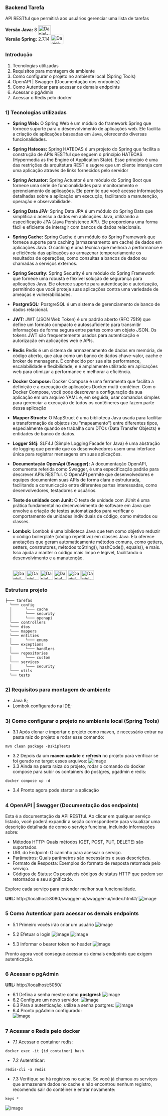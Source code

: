 ### Backend Tarefa  
API RESTful que permitirá aos usuários gerenciar uma lista de tarefas

<b>Versão Java:</b> 8 
<img align="center" alt="Daniel-Java" height="30" width="40" src="https://cdn.jsdelivr.net/gh/devicons/devicon/icons/java/java-original.svg">
</br>
<b>Versão Spring:</b> 2.7.14 <img align="center" alt="Daniel-Spring" height="30" width="40" src="https://cdn.jsdelivr.net/gh/devicons/devicon/icons/spring/spring-original.svg">
</br>

### Introdução
1) Tecnologias utilizadas
2) Requisitos para montagem de ambiente
3) Como configurar o projeto no ambiente local (Spring Tools)
4) OpenAPI | Swagger (Documentação dos endpoints)
5) Como Autenticar para acessar os demais endpoints
6) Acessar o pgAdmin
7) Acessar o Redis pelo docker

##
### 1) Tecnologias utilizadas
- <b>Spring Web:</b> O Spring Web é um módulo do framework Spring que fornece suporte para o desenvolvimento de aplicações web. Ele facilita a criação de aplicações baseadas em Java, oferecendo diversas funcionalidades.

- <b>Spring Hateoas:</b> 
Spring HATEOAS é um projeto do Spring que facilita a construção de APIs RESTful que seguem o princípio HATEOAS (Hypermedia as the Engine of Application State). Esse princípio é uma das restrições da arquitetura REST e sugere que um cliente interaja com uma aplicação através de links fornecidos pelo servidor
- <b>Spring Actuator:</b> Spring Actuator é um módulo do Spring Boot que fornece uma série de funcionalidades para monitoramento e gerenciamento de aplicações. Ele permite que você acesse informações detalhadas sobre a aplicação em execução, facilitando a manutenção, operação e observabilidade.
- <b>Spring Data JPA:</b> Spring Data JPA é um módulo do Spring Data que simplifica o acesso a dados em aplicações Java, utilizando a especificação JPA (Java Persistence API). Ele proporciona uma forma fácil e eficiente de interagir com bancos de dados relacionais.
- <b>Spring Cache:</b> 
Spring Cache é um módulo do Spring Framework que fornece suporte para caching (armazenamento em cache) de dados em aplicações Java. O caching é uma técnica que melhora a performance e a eficiência das aplicações ao armazenar temporariamente os resultados de operações, como consultas a bancos de dados ou chamadas a serviços externos.
- <b>Spring Security:</b> Spring Security é um módulo do Spring Framework que fornece uma robusta e flexível solução de segurança para aplicações Java. Ele oferece suporte para autenticação e autorização, permitindo que você proteja suas aplicações contra uma variedade de ameaças e vulnerabilidades.
- <b>PostgreSQL:</b> PostgreSQL é um sistema de gerenciamento de banco de dados relacional.
- <b>JWT:</b> JWT (JSON Web Token) é um padrão aberto (RFC 7519) que define um formato compacto e autossuficiente para transmitir informações de forma segura entre partes como um objeto JSON. Os tokens JWT são frequentemente usados para autenticação e autorização em aplicações web e APIs.
- <b>Redis</b> Redis é um sistema de armazenamento de dados em memória, de código aberto, que atua como um banco de dados chave-valor, cache e broker de mensagens. É conhecido por sua alta performance, escalabilidade e flexibilidade, e é amplamente utilizado em aplicações web para otimizar a performance e melhorar a eficiência.
- <b>Docker Compose:</b> Docker Compose é uma ferramenta que facilita a definição e a execução de aplicações Docker multi-contêiner. Com o Docker Compose, você pode descrever a configuração da sua aplicação em um arquivo YAML e, em seguida, usar comandos simples para gerenciar a execução de todos os contêineres que fazem parte dessa aplicação
- <b>Mapper Structs:</b> O MapStruct é uma biblioteca Java usada para facilitar a transformação de objetos (ou "mapeamento") entre diferentes tipos, especialmente quando se trabalha com DTOs (Data Transfer Objects) e entidades de banco de dados. 
- <b>Logger Sl4j:</b> SLF4J (Simple Logging Facade for Java) é uma abstração de logging que permite que os desenvolvedores usem uma interface única para registrar mensagens em suas aplicações.
- <b>Documentação OpenApi (Swagger):</b> A documentação OpenAPI, comumente referida como Swagger, é uma especificação padrão para descrever APIs RESTful. O OpenAPI permite que desenvolvedores e equipes documentem suas APIs de forma clara e estruturada, facilitando a comunicação entre diferentes partes interessadas, como desenvolvedores, testadores e usuários.
- <b>Teste de unidade com Junit:</b> 
O teste de unidade com JUnit é uma prática fundamental no desenvolvimento de software em Java que envolve a criação de testes automatizados para verificar o comportamento de unidades individuais de código, como métodos ou classes.
- <b>Lombok:</b> Lombok é uma biblioteca Java que tem como objetivo reduzir o código boilerplate (código repetitivo) em classes Java. Ela oferece anotações que geram automaticamente métodos comuns, como getters, setters, construtores, métodos toString(), hashCode(), equals(), e mais. Isso ajuda a manter o código mais limpo e legível, facilitando o desenvolvimento e a manutenção.
  <div style="display: inline_block"><br>
  <img align="center" alt="Daniel-Java" height="30" width="40" src="https://cdn.jsdelivr.net/gh/devicons/devicon/icons/java/java-original.svg">
  <img align="center" alt="Daniel-Spring" height="30" width="40" src="https://cdn.jsdelivr.net/gh/devicons/devicon/icons/spring/spring-original.svg">
  <img align="center" alt="Daniel-Redis" height="30" width="40" src="https://cdn.jsdelivr.net/gh/devicons/devicon/icons/redis/redis-original.svg">
  <img align="center" alt="Daniel-Postgres" height="30" width="40" src="https://cdn.jsdelivr.net/gh/devicons/devicon/icons/postgresql/postgresql-original.svg">
  <img align="center" alt="Daniel-Docker" height="30" width="40" src="https://cdn.jsdelivr.net/gh/devicons/devicon/icons/docker/docker-original.svg">
  <img align="center" alt="Daniel-Junit" height="30" width="40" src="https://cdn.jsdelivr.net/gh/devicons/devicon/icons/junit/junit-original.svg">
</div>

### Estrutura projeto

```plaintext
├─── tarefas
  └─── config
  │      └─── cache 
  │      └─── security
  │      └─── openapi
  └─── controllers
  └─── dtos
  └─── mappers
  └─── entities
  │      └─── enums
  └─── exceptions
  │      └─── handlers
  └─── repositories
  │      └─── custom
  └─── services
  │      └─── security
  └─── utils
  └── tests
```



##
### 2) Requisitos para montagem de ambiente
- Java 8;
- Lombok configurado na IDE;
  
##
### 3) Como configurar o projeto no ambiente local (Spring Tools)
- 3.1 Após clonar e importar o projeto como maven, é necessário entrar na pasta raiz do projeto e rodar esse comando:
~~~
mvn clean package -DskipTests
~~~
- 3.2 Depois da um <b>maven update</b> e <b>refresh</b> no projeto para verificar se foi gerado no target esses arquivos:
![image](https://github.com/user-attachments/assets/b7b392be-e5d2-441a-bcba-78a91e267775)
- 3.3 Ainda na pasta raiza do projeto, rodar o comando do docker compose para subir os containers do postgres, pgadmin e redis:
~~~
docker compose up -d
~~~
- 3.4 Pronto agora pode startar a aplicação

##
### 4 OpenAPI | Swagger (Documentação dos endpoints)
Esta é a documentação da API RESTful. Ao clicar em qualquer serviço listado, você poderá expandir a seção correspondente para visualizar uma descrição detalhada de como o serviço funciona, incluindo informações sobre:

- Métodos HTTP: Quais métodos (GET, POST, PUT, DELETE) são suportados.
- URL do Endpoint: O caminho para acessar o serviço.
- Parâmetros: Quais parâmetros são necessários e suas descrições.
- Formato de Resposta: Exemplos do formato de resposta retornada pelo serviço.
- Códigos de Status: Os possíveis códigos de status HTTP que podem ser retornados e seu significado.

Explore cada serviço para entender melhor sua funcionalidade.

<b>URL:</b> http://localhost:8080/swagger-ui/swagger-ui/index.html#/
![image](https://github.com/user-attachments/assets/3ae6700d-eeff-490d-85c1-fa23f799dec8)

##
### 5 Como Autenticar para acessar os demais endpoints

- 5.1 Primeiro vocês irão criar um usuário
![image](https://github.com/user-attachments/assets/7ce3f97b-b148-4734-897d-4d33d603b4bc)

- 5.2 Efetuar o login
![image](https://github.com/user-attachments/assets/05b180ab-911d-4fa3-8335-086a71125c9d)
![image](https://github.com/user-attachments/assets/6d688f3c-b528-4cee-92b6-2b56df5d41e6)

- 5.3 Informar o bearer token no header
![image](https://github.com/user-attachments/assets/595ae41d-d024-4e1d-888e-6b4f4d5c5b92)

Pronto agora você consegue acessar os demais endpoints que exigem autenticação.

##
### 6 Acessar o pgAdmin
<b>URL:</b> http://localhost:5050/

- 6.1 Defina a senha mestre como <b>postgresl</b>:
![image](https://github.com/user-attachments/assets/19bb09b0-84a1-47ca-a5ee-624057b2e6ed)
- 6.2 Configure um novo servidor:
![image](https://github.com/user-attachments/assets/8af569c0-c263-4c46-8497-2e1a3db767d0)
- 6.3 Para a autenticação, utilize a senha postgres:
![image](https://github.com/user-attachments/assets/207c4564-b254-46e0-ba78-c65bfa0ce091)
- 6.4 Pronto pgAdmin configurado: </br>
![image](https://github.com/user-attachments/assets/88114c1d-3aad-461c-8edf-db6f1143afe6)

##
### 7 Acessar o Redis pelo docker

- 7.1 Acessar o container redis:
~~~
docker exec -it {id_container} bash
~~~
- 7.2 Autentiticar:
~~~
redis-cli -a redis
~~~
- 7.3 Verifique se há registros no cache. Se você já chamou os serviços que armazenam dados no cache e não encontrou nenhum registro, recomendo sair do contêiner e entrar novamente:
~~~
keys *
~~~
![image](https://github.com/user-attachments/assets/3e42dfcf-0b99-4a29-9b8f-c11d3b82428a)




